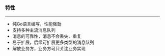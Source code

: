 ### 特性
------
* 纯Go语言编写，性能强劲
* 支持多种主流消息队列
* 消息的可靠性，消息不会丢失、重复
* 易于扩展，后续可扩展更多类型的消息队列
* 解放业务方，业务方可只关注业务实现